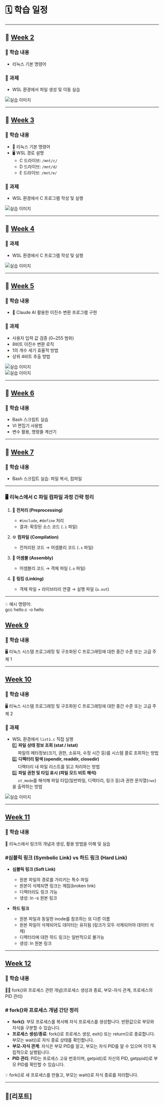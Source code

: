 # 🗓 학습 일정

---

## 📅 [Week 2](https://github.com/kimguppy/SystemProgramming/tree/main/week02)

### 📌 학습 내용
-  리눅스 기본 명령어

### 📝 과제
-  WSL 환경에서 파일 생성 및 이동 실습

![실습 이미지](week02/KakaoTalk_20250314_112703019.png)

---

## 📅 [Week 3](https://github.com/kimguppy/SystemProgramming/tree/main/week03)

### 📌 학습 내용
- 🐧 리눅스 기본 명령어  
- 🖥 WSL 경로 설명  
  - C 드라이브: `/mnt/c/`  
  - D 드라이브: `/mnt/d/`  
  - E 드라이브: `/mnt/e/`

### 📝 과제
-  WSL 환경에서 C 프로그램 작성 및 실행

![실습 이미지](/week03/misson.png)

---

## 📅 [Week 4](https://github.com/kimguppy/SystemProgramming/tree/main/week04)

### 📝 과제
-  WSL 환경에서 C 프로그램 작성 및 실행

![실습 이미지](/week04/image.png)

---

## 📅 [Week 5](https://github.com/kimguppy/SystemProgramming/tree/main/week05)

### 📌 학습 내용
- 🤖 Claude AI 활용한 이진수 변환 프로그램 구현

### 📝 과제
-  사용자 입력 값 검증 (0~255 범위)  
-  8비트 이진수 변환 로직  
-  1의 개수 세기 효율적 방법  
-  상위 4비트 추출 방법

![실습 이미지](/week05/imageAI.png)  
![실습 이미지](/week05/image.png)

---

## 📅 [Week 6](https://github.com/kimguppy/SystemProgramming/tree/main/week06)

### 📌 학습 내용 
-  Bash 스크립트 실습  
-  VI 편집기 사용법  
-  변수 활용, 명령줄 계산기

---

## 📅 [Week 7](https://github.com/kimguppy/SystemProgramming/tree/main/week7)

### 📌 학습 내용 
-  Bash 스크립트 실습: 파일 복사, 컴파일

---

### 🖥 리눅스에서 C 파일 컴파일 과정 간략 정리

1. 📝 **전처리 (Preprocessing)**  
   - `#include`, `#define` 처리  
   - 결과: 확장된 소스 코드 (`.i` 파일)

2. ⚙️ **컴파일 (Compilation)**  
   - 전처리된 코드 → 어셈블리 코드 (`.s` 파일)

3. 🔧 **어셈블 (Assembly)**  
   - 어셈블리 코드 → 객체 파일 (`.o` 파일)

4. 🔗 **링킹 (Linking)**  
   - 객체 파일 + 라이브러리 연결 → 실행 파일 (`a.out`)

---

💡 예시 명령어:  
gcc hello.c -o hello

## [Week 9](https://github.com/kimguppy/SystemProgramming/tree/main/week9)
### 📌 학습 내용  
🖥️ 리눅스 시스템 프로그래밍 및 구조화된 C 프로그래밍에 대한 중간 수준 또는 고급 주제 1

---

## [Week 10](https://github.com/kimguppy/SystemProgramming/tree/main/week10)
### 📌 학습 내용  
🖥️ 리눅스 시스템 프로그래밍 및 구조화된 C 프로그래밍에 대한 중간 수준 또는 고급 주제 2

### 📝 과제  
- WSL 환경에서 `list1.c` 직접 실행  
1️⃣ **파일 상태 정보 조회 (stat / lstat)**  
  파일의 메타정보(크기, 권한, 소유자, 수정 시간 등)를 시스템 콜로 조회하는 방법  
2️⃣ **디렉터리 탐색 (opendir, readdir, closedir)**  
  디렉터리 내 파일 리스트를 읽고 처리하는 방법  
3️⃣ **파일 권한 및 타입 표시 (파일 모드 비트 해석)**  
  `st_mode`를 해석해 파일 타입(일반파일, 디렉터리, 링크 등)과 권한 문자열(`rwx`)을 출력하는 방법  

![실습 이미지](/week10/list.png)

---

## [Week 11](https://github.com/kimguppy/SystemProgramming/tree/main/week11)
### 📌 학습 내용  
🔗 리눅스에서 링크의 개념과 생성, 활용 방법을 이해 및 실습

### #심볼릭 링크 (Symbolic Link) vs 하드 링크 (Hard Link)

- **심볼릭 링크 (Soft Link)**  
  - 원본 파일의 경로를 가리키는 특수 파일  
  - 원본이 삭제되면 링크는 깨짐(broken link)  
  - 디렉터리도 링크 가능  
  - 생성: ln -s 원본 링크

- **하드 링크**  
  - 원본 파일과 동일한 inode를 참조하는 또 다른 이름  
  - 원본 파일이 삭제되어도 데이터는 유지됨 (링크가 모두 삭제되어야 데이터 삭제)  
  - 디렉터리에 대한 하드 링크는 일반적으로 불가능  
  - 생성: ln 원본 링크

---

## [Week 12](https://github.com/kimguppy/SystemProgramming/tree/main/week12)
### 📌 학습 내용  
👨‍💻 fork()와 프로세스 관련 개념(프로세스 생성과 종료, 부모-자식 관계, 프로세스의 PID 관리)

### # fork()와 프로세스 개념 간단 정리

- **fork()**: 부모 프로세스를 복사해 자식 프로세스를 생성합니다. 반환값으로 부모와 자식을 구분할 수 있습니다.  
- **프로세스 생성/종료**: fork()로 프로세스 생성, exit() 또는 return으로 종료합니다. 부모는 wait()로 자식 종료 상태를 확인합니다.  
- **부모-자식 관계**: 자식은 부모 PID를 알고, 부모는 자식 PID를 알 수 있으며 각각 독립적으로 실행됩니다.  
- **PID 관리**: PID는 프로세스 고유 번호이며, getpid()로 자신의 PID, getppid()로 부모 PID를 확인할 수 있습니다.

💡 fork()로 새 프로세스를 만들고, 부모는 wait()로 자식 종료를 처리합니다.

---

## 💾[리포트]
